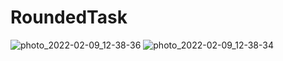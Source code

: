 # RoundedTask
![photo_2022-02-09_12-38-36](https://user-images.githubusercontent.com/87226692/153143893-6de3fe44-4c8d-4ceb-adc1-641fa6568ecb.jpg)
![photo_2022-02-09_12-38-34](https://user-images.githubusercontent.com/87226692/153143903-5a9f42c1-b786-4255-848d-7552736a46e3.jpg)
